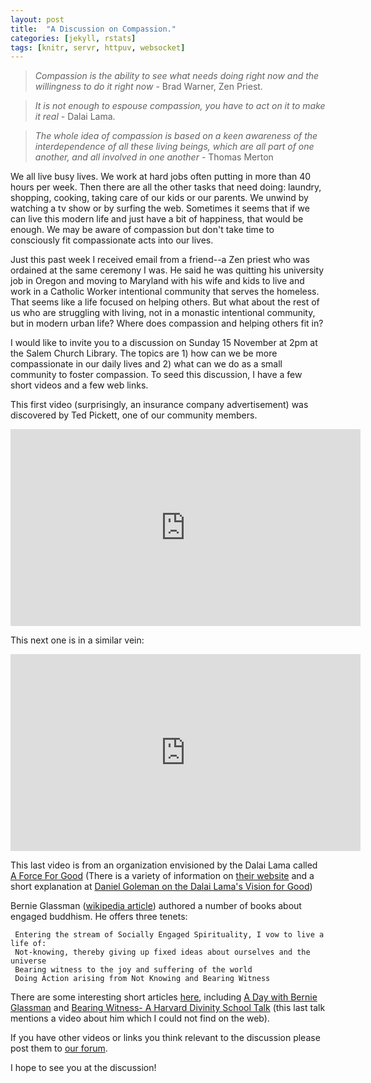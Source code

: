 ```yaml
---
layout: post
title:  "A Discussion on Compassion."
categories: [jekyll, rstats]
tags: [knitr, servr, httpuv, websocket]
---
```



>*Compassion is the ability to see what needs doing right now and the willingness to do it right now* - Brad Warner, Zen Priest.

> *It is not enough to espouse compassion, you have to act on it to make it real* - Dalai Lama.

> *The whole idea of compassion is based on a keen awareness of the interdependence of all these living beings, which are all part of one another, and all involved in one another* - Thomas Merton

We all live busy lives. We work at hard jobs often putting in more than 40 hours per week. Then there are all the other tasks that need doing: laundry, shopping, cooking, taking care of our kids or our parents. We unwind by watching a tv show or by surfing the web. Sometimes it seems that if we can live this modern life and just have a bit of happiness, that would be enough. We may be aware of compassion but don't take time to consciously fit compassionate acts into our lives.

Just this past week I received email from a friend--a Zen priest who was ordained at the same ceremony I was. He said he was quitting his university job in Oregon and moving to Maryland with his wife and kids to live and work in a Catholic Worker intentional community that serves the homeless. That seems like a life focused on helping others. But what about the rest of us who are struggling with living, not in a monastic intentional community, but in modern urban life? Where does compassion and helping others fit in?

I would like to invite you to a discussion on Sunday 15 November at 2pm at the Salem Church Library. The topics are 1) how can we be more compassionate in our daily lives and 2) what can we do as a small community to foster compassion. To seed this discussion, I have a few short videos and a few web links. 

This first video (surprisingly, an insurance company advertisement) was discovered by Ted Pickett, one of our community members.

<iframe width="560" height="315" src="https://www.youtube.com/embed/8OMGsVnqvyA" frameborder="0" allowfullscreen></iframe>

This next one is in a similar vein:

<iframe width="560" height="315" src="https://www.youtube.com/embed/NugINWYhHRA" frameborder="0" allowfullscreen></iframe>

This last video is from an organization envisioned by the Dalai Lama called [A Force For Good](http://www.joinaforce4good.org/) (There is a variety of information on [their website](http://www.joinaforce4good.org/) and a short explanation at [Daniel Goleman on the Dalai Lama's Vision for Good](http://www.6seconds.org/2015/09/15/daniel-goleman-on-the-dalai-lamas-vision-for-good/))

Bernie Glassman ([wikipedia article](https://en.wikipedia.org/wiki/Tetsugen_Bernard_Glassman)) authored a number of books about engaged buddhism. He offers three tenets:

     Entering the stream of Socially Engaged Spirituality, I vow to live a life of:
     Not-knowing, thereby giving up fixed ideas about ourselves and the universe
     Bearing witness to the joy and suffering of the world
     Doing Action arising from Not Knowing and Bearing Witness

There are some interesting short articles [here](http://zenpeacemakers.org/), including [A Day with Bernie Glassman](http://zenpeacemakers.org/zen-peacemakers/who-we-are/zen-peacemakers-sangha/dharma-talks/bernie-day-with-bernie/) and [Bearing Witness- A Harvard Divinity School Talk](http://zenpeacemakers.org/zen-peacemakers/who-we-are/zen-peacemakers-sangha/dharma-talks/bernie-divinity-lecture-3/) (this last talk mentions a video about him which I could not find on the web).

If you have other videos or links you think relevant to the discussion please post them to [our forum](http://compassionatepath.org/forum.html).

I hope to see you at the discussion!


